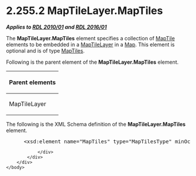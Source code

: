 <html dir="LTR" xmlns:mshelp="http://msdn.microsoft.com/mshelp" xmlns:ddue="http://ddue.schemas.microsoft.com/authoring/2003/5" xmlns:xlink="http://www.w3.org/1999/xlink" xmlns:tool="http://www.microsoft.com/tooltip">
    <head>
        <meta http-equiv="Content-Type" content="text/html; CHARSET=utf-8"></meta>
        <meta name="save" content="history"></meta>
        <title>2.255.2 MapTileLayer.MapTiles</title>
        <xml>
            <mshelp:toctitle title="2.255.2 MapTileLayer.MapTiles"></mshelp:toctitle>
            <mshelp:rltitle title="[MS-RDL]: MapTileLayer.MapTiles"></mshelp:rltitle>
            <mshelp:keyword index="A" term="1de1015f-a791-43ca-8b81-f1d1967502cf"></mshelp:keyword>
            <mshelp:attr name="DCSext.ContentType" value="open specification"></mshelp:attr>
            <mshelp:attr name="AssetID" value="1de1015f-a791-43ca-8b81-f1d1967502cf"></mshelp:attr>
            <mshelp:attr name="TopicType" value="kbRef"></mshelp:attr>
            <mshelp:attr name="DCSext.Title" value="[MS-RDL]: MapTileLayer.MapTiles" />
        </xml>
    </head>
    <body>
        <div id="header">
            <h1 class="heading">2.255.2 MapTileLayer.MapTiles</h1>
        </div>
        <div id="mainSection">
            <div id="mainBody">
                <div id="allHistory" class="saveHistory"></div>
                <div id="sectionSection0" class="section" name="collapseableSection">
                    

<p><b><i>Applies to </i></b><a href="3428e690-a348-4ec7-8a6a-8efb42d2cdee.html"><b><i>RDL 2010/01</i></b></a><b><i>
and </i></b><a href="52ce3983-2bfc-4e72-9359-42aaf5fe4509.html"><b><i>RDL 2016/01</i></b></a></p>

<p>The <b>MapTileLayer.MapTiles</b> element specifies a
collection of <a href="46a1e077-3d67-4b7c-a652-c36b724dfc28.html">MapTile</a>
elements to be embedded in a <a href="32cf17dc-a986-43fd-b7ce-8cb2429e565f.html">MapTileLayer</a>
in a <a href="fd166dd8-6772-4507-b3f6-50a2b7cfd6ac.html">Map</a>. This element
is optional and is of type <a href="67e95e4d-99a2-456a-8e55-60131516e1b8.html">MapTiles</a>.</p>

<p>Following is the parent element of the <b>MapTileLayer.MapTiles</b>
element.</p>

<table>
 <thead>
  <tr>
   <th>
   <p>Parent elements</p>
   </th>
  </tr>
 </thead>
 <tr>
  <td>
  <p>MapTileLayer</p>
  </td>
 </tr>
</table>

<p>The following is the XML Schema definition of the <b>MapTileLayer.MapTiles</b>
element.</p>

<dl>
<dd>
<div><pre> &lt;xsd:element name=&quot;MapTiles&quot; type=&quot;MapTilesType&quot; minOccurs=&quot;0&quot; /&gt;
</pre></div>
</dd></dl>


                </div>
            </div>
        </div>
    </body>
</html>